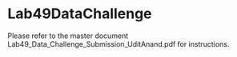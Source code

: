 # Lab49DataChallenge
Please refer to the master document Lab49_Data_Challenge_Submission_UditAnand.pdf
for instructions.
